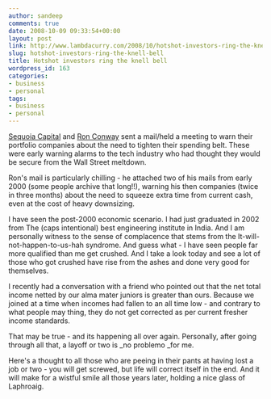 ```yaml
---
author: sandeep
comments: true
date: 2008-10-09 09:33:54+00:00
layout: post
link: http://www.lambdacurry.com/2008/10/hotshot-investors-ring-the-knell-bell/
slug: hotshot-investors-ring-the-knell-bell
title: Hotshot investors ring the knell bell
wordpress_id: 163
categories:
- business
- personal
tags:
- business
- personal
---
```


[Sequoia Capital](http://gigaom.com/2008/10/08/sequoia-rings-the-alarm-bell-silicon-valley-in-trouble/) and [Ron Conway](http://www.techcrunch.com/2008/10/08/angel-investor-ron-conway-adresses-his-portfolio-companies-over-financial-meltdown/) sent a mail/held a meeting to warn their portfolio companies about the need to tighten their spending belt. These were early warning alarms to the tech industry who had thought they would be secure from the Wall Street meltdown.

Ron's mail is particularly chilling - he attached two of his mails from early 2000 (some people archive that long!!), warning his then companies (twice in three months) about the need to squeeze extra time from current cash, even at the cost of heavy downsizing.

I have seen the post-2000 economic scenario. I had just graduated in 2002 from The (caps intentional) best engineering institute in India. And I am personally witness to the sense of complacence that stems from the It-will-not-happen-to-us-hah syndrome. And guess what - I have seen people far more qualified than me get crushed. And I take a look today and see a lot of those who got crushed have rise from the ashes and done very good for themselves.

I recently had a conversation with a friend who pointed out that the net total income netted by our alma mater juniors is greater than ours. Because we joined at a time when incomes had fallen to an all time low - and contrary to what people may thing, they do not get corrected as per current fresher income standards.

That may be true - and its happening all over again. Personally, after going through all that, a layoff or two is _no problemo _for me.

Here's a thought to all those who are peeing in their pants at having lost a job or two - you will get screwed, but life will correct itself in the end. And it will make for a wistful smile all those years later, holding a nice glass of Laphroaig.
